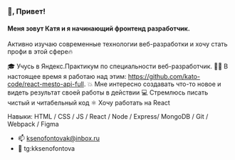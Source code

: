 ### 👋, Привет! 
#### Меня зовут Катя и я начинающий фронтенд разработчик. 
Активно изучаю современные технологии веб-разработки и хочу стать профи в этой сфере🔥 

🎓 Учусь в Яндекс.Практикум по специальности веб-разработчик. 
👨‍💻 В настоящее время я работаю над этим: https://github.com/kato-code/react-mesto-api-full. 
💥 Мне интересно создавать что-то новое и видеть результат своей работы в действии
💻 Стремлюсь писать чистый и читабельный код
⚛️ Хочу работать на React


Навыки: HTML / CSS / JS / React / Node / Express/ MongoDB / Git / Webpack / Figma


- 📫 ksenofontovak@inbox.ru 
- 📱 tg:kksenofontova 






